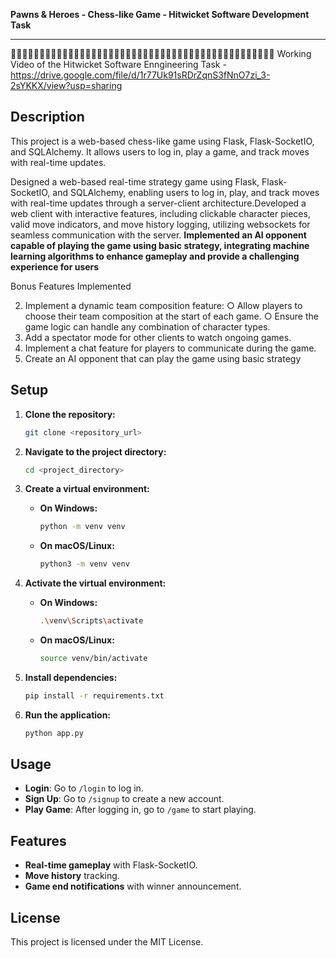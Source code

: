
**Pawns & Heroes - Chess-like Game - Hitwicket Software Development Task**
****

🔴🔴🔴🔴🔴🔴🔴🔴🔴🔴🔴🔴🔴🔴🔴🔴🔴🔴🔴🔴🔴🔴🔴🔴🔴🔴🔴🔴🔴🔴🔴🔴🔴🔴🔴🔴🔴🔴🔴🔴🔴🔴🔴🔴🔴🔴
Working Video of the Hitwicket Software Enngineering Task - [https://drive.google.com/file/d/1r77Uk91sRDrZqnS3fNnO7zi_3-2sYKKX/view?usp=sharing
](https://drive.google.com/file/d/1Kk3dgh8Jc5pXeVxH86sJVEhiCyXZl6Rn/view?usp=sharing)
## Description
This project is a web-based chess-like game using Flask, Flask-SocketIO, and SQLAlchemy. It allows users to log in, play a game, and track moves with real-time updates.

Designed a web-based real-time strategy game using Flask, Flask-SocketIO, and SQLAlchemy, enabling users to log in, play, and
track moves with real-time updates through a server-client architecture.Developed a web client with interactive features, including clickable character pieces, valid move indicators, and move history logging, utilizing websockets for seamless communication with the server. **Implemented an AI opponent capable of playing the game using basic strategy, integrating machine learning algorithms to enhance gameplay and provide a challenging experience for users**

Bonus Features Implemented

2. Implement a dynamic team composition feature:
○ Allow players to choose their team composition at the start of each game.
○ Ensure the game logic can handle any combination of character types.
3. Add a spectator mode for other clients to watch ongoing games.
4. Implement a chat feature for players to communicate during the game.
5. Create an AI opponent that can play the game using basic strategy

## Setup

1. **Clone the repository:**
    ```bash
    git clone <repository_url>
    ```

2. **Navigate to the project directory:**
    ```bash
    cd <project_directory>
    ```

3. **Create a virtual environment:**
    * **On Windows:**
      ```bash
      python -m venv venv
      ```
    * **On macOS/Linux:**
      ```bash
      python3 -m venv venv
      ```

4. **Activate the virtual environment:**
    * **On Windows:**
      ```bash
      .\venv\Scripts\activate
      ```
    * **On macOS/Linux:**
      ```bash
      source venv/bin/activate
      ```

5. **Install dependencies:**
    ```bash
    pip install -r requirements.txt
    ```

6. **Run the application:**
    ```bash
    python app.py
    ```

## Usage

* **Login**: Go to `/login` to log in.
* **Sign Up**: Go to `/signup` to create a new account.
* **Play Game**: After logging in, go to `/game` to start playing.

## Features

* **Real-time gameplay** with Flask-SocketIO.
* **Move history** tracking.
* **Game end notifications** with winner announcement.

## License
This project is licensed under the MIT License.
